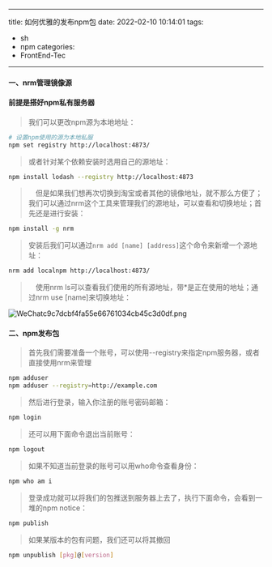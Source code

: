 
---
title: 如何优雅的发布npm包
date: 2022-02-10 10:14:01
tags:
  - sh 
  - npm
categories:
  - FrontEnd-Tec
---
#### 一、nrm管理镜像源
#### 前提是搭好npm私有服务器
> 我们可以更改npm源为本地地址：
```sh
# 设置npm使用的源为本地私服
npm set registry http://localhost:4873/
```
> 或者针对某个依赖安装时选用自己的源地址：
```sh
npm install lodash --registry http://localhost:4873
```
> 　但是如果我们想再次切换到淘宝或者其他的镜像地址，就不那么方便了；我们可以通过nrm这个工具来管理我们的源地址，可以查看和切换地址；首先还是进行安装：
```sh
npm install -g nrm
```
> 安装后我们可以通过`nrm add [name] [address]`这个命令来新增一个源地址：
```sh
nrm add localnpm http://localhost:4873/
```
> 　使用nrm ls可以查看我们使用的所有源地址，带*是正在使用的地址；通过nrm use [name]来切换地址：

![WeChatc9c7dcbf4fa55e66761034cb45c3d0df.png](https://ronaldoxzb.com/upload/2022/02/WeChatc9c7dcbf4fa55e66761034cb45c3d0df-9dc29e918d2e483696ef9288f9bea7ba.png)

#### 二、npm发布包
> 首先我们需要准备一个账号，可以使用--registry来指定npm服务器，或者直接使用nrm来管理
```sh
npm adduser
npm adduser --registry=http://example.com
```
> 然后进行登录，输入你注册的账号密码邮箱：
```sh
npm login
```
> 还可以用下面命令退出当前账号：
```sh
npm logout
```
> 如果不知道当前登录的账号可以用who命令查看身份：
```sh
npm who am i
```
> 登录成功就可以将我们的包推送到服务器上去了，执行下面命令，会看到一堆的npm notice：
```sh
npm publish
```
> 如果某版本的包有问题，我们还可以将其撤回
```sh
npm unpublish [pkg]@[version]
```
